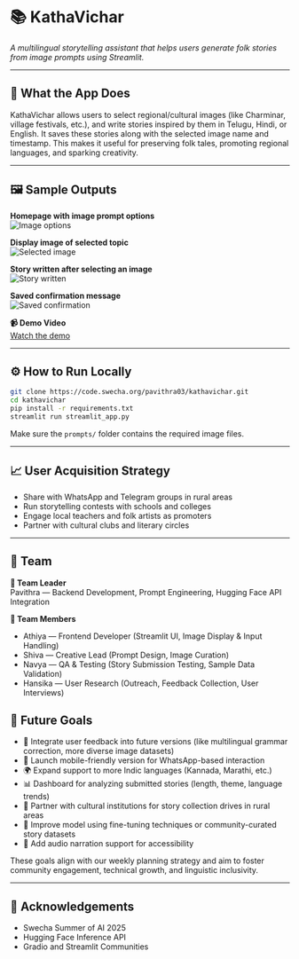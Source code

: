 # 📚 KathaVichar

_A multilingual storytelling assistant that helps users generate folk stories from image prompts using Streamlit._

---

## 🧩 What the App Does

KathaVichar allows users to select regional/cultural images (like Charminar, village festivals, etc.), and write stories inspired by them in Telugu, Hindi, or English. It saves these stories along with the selected image name and timestamp. This makes it useful for preserving folk tales, promoting regional languages, and sparking creativity.

---

## 🖼️ Sample Outputs

**Homepage with image prompt options**  
![Image options](https://code.swecha.org/pavithra03/kathavichar/-/raw/main/kathavichar_image_options.jpg)

**Display image of selected topic**  
![Selected image](https://code.swecha.org/pavithra03/kathavichar/-/raw/main/kathavichar_image.jpg)

**Story written after selecting an image**  
![Story written](https://code.swecha.org/pavithra03/kathavichar/-/raw/main/kathavichar_story_written.jpg)

**Saved confirmation message**  
![Saved confirmation](https://code.swecha.org/pavithra03/kathavichar/-/raw/main/kathavichar_save_success.jpg)

**📹 Demo Video**  
[Watch the demo](https://code.swecha.org/pavithra03/kathavichar/-/raw/main/demo_video.mp4)

---

## ⚙️ How to Run Locally

```bash
git clone https://code.swecha.org/pavithra03/kathavichar.git
cd kathavichar
pip install -r requirements.txt
streamlit run streamlit_app.py
```

Make sure the `prompts/` folder contains the required image files.

---

## 📈 User Acquisition Strategy

- Share with WhatsApp and Telegram groups in rural areas
- Run storytelling contests with schools and colleges
- Engage local teachers and folk artists as promoters
- Partner with cultural clubs and literary circles


---


## 👥 Team

**👤 Team Leader**  
Pavithra — Backend Development, Prompt Engineering, Hugging Face API Integration

**👥 Team Members**  
- Athiya — Frontend Developer (Streamlit UI, Image Display & Input Handling)  
- Shiva — Creative Lead (Prompt Design, Image Curation)  
- Navya — QA & Testing (Story Submission Testing, Sample Data Validation)  
- Hansika — User Research (Outreach, Feedback Collection, User Interviews)

## 🔮 Future Goals

- 🔄 Integrate user feedback into future versions (like multilingual grammar correction, more diverse image datasets)
- 📱 Launch mobile-friendly version for WhatsApp-based interaction
- 🌍 Expand support to more Indic languages (Kannada, Marathi, etc.)
- 📊 Dashboard for analyzing submitted stories (length, theme, language trends)
- 🤝 Partner with cultural institutions for story collection drives in rural areas
- 🧠 Improve model using fine-tuning techniques or community-curated story datasets
- 🎥 Add audio narration support for accessibility

These goals align with our weekly planning strategy and aim to foster community engagement, technical growth, and linguistic inclusivity.

---

## 🤝 Acknowledgements

- Swecha Summer of AI 2025
- Hugging Face Inference API
- Gradio and Streamlit Communities